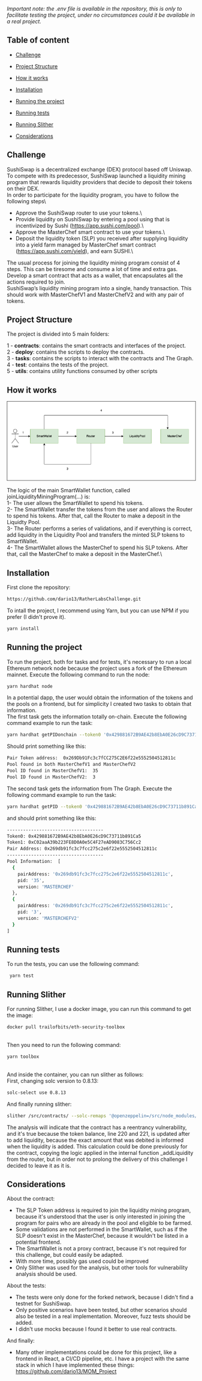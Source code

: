 _Important note: the .env file is available in the repository, this is only to facilitate testing the project, under no circumstances could it be available in a real project._

## Table of content

- [Challenge](#challenge)

- [Project Structure](#project-structure)

- [How it works](#about-the-game)

- [Installation](#installation)

- [Running the project](#running-the-project)

- [Running tests](#running-the-tests)

- [Running Slither](#running-slither)

- [Considerations](#considerations)

## Challenge

SushiSwap is a decentralized exchange (DEX) protocol based off Uniswap.\
To compete with its predecessor, SushiSwap launched a liquidity mining
program that rewards liquidity providers that decide to deposit their tokens
on their DEX.\
In order to participate for the liquidity program, you have to follow the
following steps\

- Approve the SushiSwap router to use your tokens.\
- Provide liquidity on SushiSwap by entering a pool using that is
  incentivized by Sushi (https://app.sushi.com/pool).\
- Approve the MasterChef smart contract to use your tokens.\
- Deposit the liquidity token (SLP) you received after supplying
  liquidity into a yield farm managed by MasterChef smart
  contract (https://app.sushi.com/yield), and earn SUSHI.\

The usual process for joining the liquidity mining program consist of 4 steps.
This can be tiresome and consume a lot of time and extra gas.\
Develop a smart contract that acts as a wallet, that encapsulates all the
actions required to join.\
SushiSwap’s liquidity mining program into a single, handy transaction.
This should work with MasterChefV1 and MasterChefV2 and with any pair of
tokens.

## Project Structure

The project is divided into 5 main folders:

1 - **contracts**: contains the smart contracts and interfaces of the project.\
2 - **deploy**: contains the scripts to deploy the contracts.\
3 - **tasks**: contains the scripts to interact with the contracts and The Graph.\
4 - **test**: contains the tests of the project.\
5 - **utils**: contains utility functions consumed by other scripts

## How it works

![Alt text](/Diagram.png?raw=true "Diagram")

The logic of the main SmartWallet function, called joinLiquidityMiningProgram(...) is:\
1- The user allows the SmartWallet to spend his tokens.\
2- The SmartWallet transfer the tokens from the user and allows the Router to spend his tokens. After that, call the Router to make a deposit in the Liquidty Pool.\
3- The Router performs a series of validations, and if everything is correct, add liquidity in the Liquidity Pool and transfers the minted SLP tokens to SmartWallet.\
4- The SmartWallet allows the MasterChef to spend his SLP tokens. After that, call the MasterChef to make a deposit in the MasterChef.\

## Installation

First clone the repository:

```bash
https://github.com/dario13/RatherLabsChallenge.git
```

To intall the project, I recommend using Yarn, but you can use NPM if you prefer (I didn't prove it).

```bash
yarn install
```

## Running the project

To run the project, both for tasks and for tests, it's necessary to run a local Ethereum network node because the project uses a fork of the Ethereum mainnet. Execute the following command to run the node:

```bash
yarn hardhat node
```

In a potential dapp, the user would obtain the information of the tokens and the pools on a frontend, but for simplicity I created two tasks to obtain that information. \
The first task gets the information totally on-chain. Execute the following command example to run the task:

```bash
yarn hardhat getPIDonchain --token0 '0x429881672B9AE42b8EbA0E26cD9C73711b891Ca5' --token1 '0xC02aaA39b223FE8D0A0e5C4F27eAD9083C756Cc2' --network localhost
```

Should print something like this:

```bash
Pair Token address:  0x269Db91Fc3c7fCC275C2E6f22e5552504512811c
Pool found in both MasterChefV1 and MasterChefV2
Pool ID found in MasterChefV1:  35
Pool ID found in MasterChefV2:  3
```

The second task gets the information from The Graph. Execute the following command example to run the task:

```bash
yarn hardhat getPID --token0 '0x429881672B9AE42b8EbA0E26cD9C73711b891Ca5' --token1 '0xC02aaA39b223FE8D0A0e5C4F27eAD9083C756Cc2' --network localhost
```

and should print something like this:

```bash
------------------------------------
Token0: 0x429881672B9AE42b8EbA0E26cD9C73711b891Ca5
Token1: 0xC02aaA39b223FE8D0A0e5C4F27eAD9083C756Cc2
Pair Address: 0x269db91fc3c7fcc275c2e6f22e5552504512811c
------------------------------------
Pool Information:  [
  {
    pairAddress: '0x269db91fc3c7fcc275c2e6f22e5552504512811c',
    pid: '35',
    version: 'MASTERCHEF'
  },
  {
    pairAddress: '0x269db91fc3c7fcc275c2e6f22e5552504512811c',
    pid: '3',
    version: 'MASTERCHEFV2'
  }
]
```

## Running tests

To run the tests, you can use the following command:

```bash
 yarn test
```

## Running Slither

For running Slither, I use a docker image, you can run this command to get the image:

```bash
docker pull trailofbits/eth-security-toolbox
```

\
 Then you need to run the following command:

```bash
yarn toolbox
```

\
 And inside the container, you can run slither as follows:\
 First, changing solc version to 0.8.13:

```bash
solc-select use 0.8.13
```

And finally running slither:

```bash
slither /src/contracts/ --solc-remaps '@openzeppelin=/src/node_modules/@openzeppelin @chainlink=/src/node_modules/@chainlink' --exclude naming-convention,external-function,low-level-calls
```

The analysis will indicate that the contract has a reentrancy vulnerability, and it's true because the token balance, line 220 and 221, is updated after to add liquidity, because the exact amount that was debited is informed when the liquidity is added. This calculation could be done previously for the contract, copying the logic applied in the internal function \_addLiquidity from the router, but in order not to prolong the delivery of this challenge I decided to leave it as it is.

## Considerations

About the contract:

- The SLP Token address is required to join the liquidity mining program, because it's understood that the user is only interested in joining the program for pairs who are already in the pool and eligible to be farmed.
- Some validations are not performed in the SmartWallet, such as if the SLP doesn't exist in the MasterChef, because it wouldn't be listed in a potential frontend.
- The SmartWallet is not a proxy contract, because it's not required for this challenge, but could easily be adapted.
- With more time, possibly gas used could be improved
- Only Slither was used for the analysis, but other tools for vulnerability analysis should be used.

About the tests:

- The tests were only done for the forked network, because I didn't find a testnet for SushiSwap.
- Only positive scenarios have been tested, but other scenarios should also be tested in a real implementation. Moreover, fuzz tests should be added.
- I didn't use mocks because I found it better to use real contracts.

And finally:

- Many other implementations could be done for this project, like a frontend in React, a CI/CD pipeline, etc. I have a project with the same stack in which I have implemented these things: https://github.com/dario13/MOM_Project
